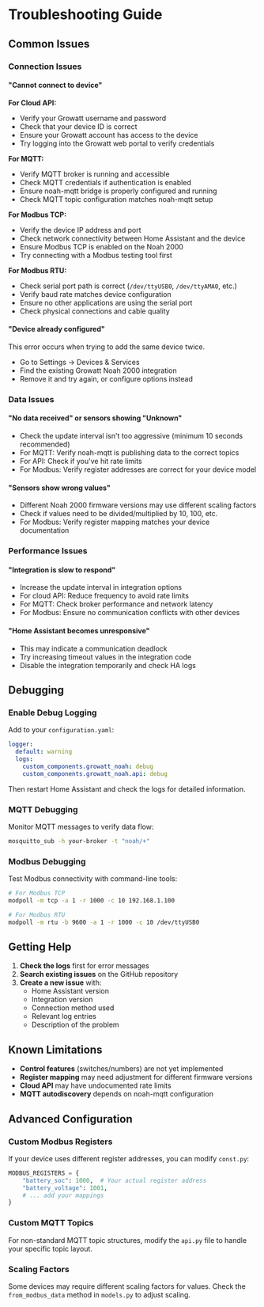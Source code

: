 # Troubleshooting Guide

## Common Issues

### Connection Issues

#### "Cannot connect to device"

**For Cloud API:**
- Verify your Growatt username and password
- Check that your device ID is correct
- Ensure your Growatt account has access to the device
- Try logging into the Growatt web portal to verify credentials

**For MQTT:**
- Verify MQTT broker is running and accessible
- Check MQTT credentials if authentication is enabled
- Ensure noah-mqtt bridge is properly configured and running
- Check MQTT topic configuration matches noah-mqtt setup

**For Modbus TCP:**
- Verify the device IP address and port
- Check network connectivity between Home Assistant and the device
- Ensure Modbus TCP is enabled on the Noah 2000
- Try connecting with a Modbus testing tool first

**For Modbus RTU:**
- Check serial port path is correct (`/dev/ttyUSB0`, `/dev/ttyAMA0`, etc.)
- Verify baud rate matches device configuration
- Ensure no other applications are using the serial port
- Check physical connections and cable quality

#### "Device already configured"

This error occurs when trying to add the same device twice.
- Go to Settings → Devices & Services
- Find the existing Growatt Noah 2000 integration
- Remove it and try again, or configure options instead

### Data Issues

#### "No data received" or sensors showing "Unknown"

- Check the update interval isn't too aggressive (minimum 10 seconds recommended)
- For MQTT: Verify noah-mqtt is publishing data to the correct topics
- For API: Check if you've hit rate limits
- For Modbus: Verify register addresses are correct for your device model

#### "Sensors show wrong values"

- Different Noah 2000 firmware versions may use different scaling factors
- Check if values need to be divided/multiplied by 10, 100, etc.
- For Modbus: Verify register mapping matches your device documentation

### Performance Issues

#### "Integration is slow to respond"

- Increase the update interval in integration options
- For cloud API: Reduce frequency to avoid rate limits
- For MQTT: Check broker performance and network latency
- For Modbus: Ensure no communication conflicts with other devices

#### "Home Assistant becomes unresponsive"

- This may indicate a communication deadlock
- Try increasing timeout values in the integration code
- Disable the integration temporarily and check HA logs

## Debugging

### Enable Debug Logging

Add to your `configuration.yaml`:

```yaml
logger:
  default: warning
  logs:
    custom_components.growatt_noah: debug
    custom_components.growatt_noah.api: debug
```

Then restart Home Assistant and check the logs for detailed information.

### MQTT Debugging

Monitor MQTT messages to verify data flow:

```bash
mosquitto_sub -h your-broker -t "noah/+"
```

### Modbus Debugging

Test Modbus connectivity with command-line tools:

```bash
# For Modbus TCP
modpoll -m tcp -a 1 -r 1000 -c 10 192.168.1.100

# For Modbus RTU  
modpoll -m rtu -b 9600 -a 1 -r 1000 -c 10 /dev/ttyUSB0
```

## Getting Help

1. **Check the logs** first for error messages
2. **Search existing issues** on the GitHub repository
3. **Create a new issue** with:
   - Home Assistant version
   - Integration version
   - Connection method used
   - Relevant log entries
   - Description of the problem

## Known Limitations

- **Control features** (switches/numbers) are not yet implemented
- **Register mapping** may need adjustment for different firmware versions
- **Cloud API** may have undocumented rate limits
- **MQTT autodiscovery** depends on noah-mqtt configuration

## Advanced Configuration

### Custom Modbus Registers

If your device uses different register addresses, you can modify `const.py`:

```python
MODBUS_REGISTERS = {
    "battery_soc": 1000,  # Your actual register address
    "battery_voltage": 1001,
    # ... add your mappings
}
```

### Custom MQTT Topics

For non-standard MQTT topic structures, modify the `api.py` file to handle your specific topic layout.

### Scaling Factors

Some devices may require different scaling factors for values. Check the `from_modbus_data` method in `models.py` to adjust scaling.
